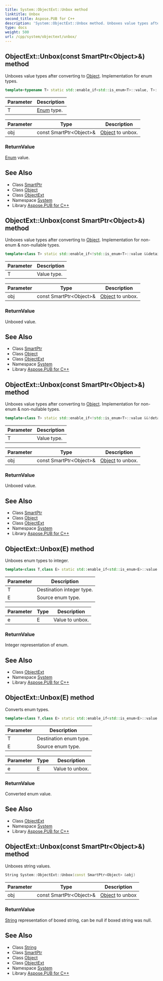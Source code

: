```yaml
---
title: System::ObjectExt::Unbox method
linktitle: Unbox
second_title: Aspose.PUB for C++
description: 'System::ObjectExt::Unbox method. Unboxes value types after converting to Object. Implementation for enum types in C++.'
type: docs
weight: 500
url: /cpp/system/objectext/unbox/
---
```

## ObjectExt::Unbox(const SmartPtr\<Object\>\&) method


Unboxes value types after converting to [Object](../../object/). Implementation for enum types.

```cpp
template<typename T> static std::enable_if<std::is_enum<T>::value, T>::type System::ObjectExt::Unbox(const SmartPtr<Object> &obj)
```


| Parameter | Description |
| --- | --- |
| T | [Enum](../../enum/) type. |

| Parameter | Type | Description |
| --- | --- | --- |
| obj | const SmartPtr\<Object\>\& | [Object](../../object/) to unbox. |

### ReturnValue

[Enum](../../enum/) value.

## See Also

* Class [SmartPtr](../../smartptr/)
* Class [Object](../../object/)
* Class [ObjectExt](../)
* Namespace [System](../../)
* Library [Aspose.PUB for C++](../../../)
## ObjectExt::Unbox(const SmartPtr\<Object\>\&) method


Unboxes value types after converting to [Object](../../object/). Implementation for non-enum & non-nullable types.

```cpp
template<class T> static std::enable_if<!std::is_enum<T>::value &&detail::has_operator_equal<T>::value, T>::type System::ObjectExt::Unbox(const SmartPtr<Object> &obj)
```


| Parameter | Description |
| --- | --- |
| T | Value type. |

| Parameter | Type | Description |
| --- | --- | --- |
| obj | const SmartPtr\<Object\>\& | [Object](../../object/) to unbox. |

### ReturnValue

Unboxed value.

## See Also

* Class [SmartPtr](../../smartptr/)
* Class [Object](../../object/)
* Class [ObjectExt](../)
* Namespace [System](../../)
* Library [Aspose.PUB for C++](../../../)
## ObjectExt::Unbox(const SmartPtr\<Object\>\&) method


Unboxes value types after converting to [Object](../../object/). Implementation for non-enum & non-nullable types.

```cpp
template<class T> static std::enable_if<!std::is_enum<T>::value &&!detail::has_operator_equal<T>::value, T>::type System::ObjectExt::Unbox(const SmartPtr<Object> &obj)
```


| Parameter | Description |
| --- | --- |
| T | Value type. |

| Parameter | Type | Description |
| --- | --- | --- |
| obj | const SmartPtr\<Object\>\& | [Object](../../object/) to unbox. |

### ReturnValue

Unboxed value.

## See Also

* Class [SmartPtr](../../smartptr/)
* Class [Object](../../object/)
* Class [ObjectExt](../)
* Namespace [System](../../)
* Library [Aspose.PUB for C++](../../../)
## ObjectExt::Unbox(E) method


Unboxes enum types to integer.

```cpp
template<class T,class E> static std::enable_if<std::is_enum<E>::value &&std::numeric_limits<T>::is_integer, T>::type System::ObjectExt::Unbox(E e)
```


| Parameter | Description |
| --- | --- |
| T | Destination integer type. |
| E | Source enum type. |

| Parameter | Type | Description |
| --- | --- | --- |
| e | E | Value to unbox. |

### ReturnValue

Integer representation of enum.

## See Also

* Class [ObjectExt](../)
* Namespace [System](../../)
* Library [Aspose.PUB for C++](../../../)
## ObjectExt::Unbox(E) method


Converts enum types.

```cpp
template<class T,class E> static std::enable_if<std::is_enum<E>::value &&std::is_enum<T>::value, T>::type System::ObjectExt::Unbox(E e)
```


| Parameter | Description |
| --- | --- |
| T | Destination enum type. |
| E | Source enum type. |

| Parameter | Type | Description |
| --- | --- | --- |
| e | E | Value to unbox. |

### ReturnValue

Converted enum value.

## See Also

* Class [ObjectExt](../)
* Namespace [System](../../)
* Library [Aspose.PUB for C++](../../../)
## ObjectExt::Unbox(const SmartPtr\<Object\>\&) method


Unboxes string values.

```cpp
String System::ObjectExt::Unbox(const SmartPtr<Object> &obj)
```


| Parameter | Type | Description |
| --- | --- | --- |
| obj | const SmartPtr\<Object\>\& | [Object](../../object/) to unbox |

### ReturnValue

[String](../../string/) representation of boxed string, can be null if boxed string was null.

## See Also

* Class [String](../../string/)
* Class [SmartPtr](../../smartptr/)
* Class [Object](../../object/)
* Class [ObjectExt](../)
* Namespace [System](../../)
* Library [Aspose.PUB for C++](../../../)
